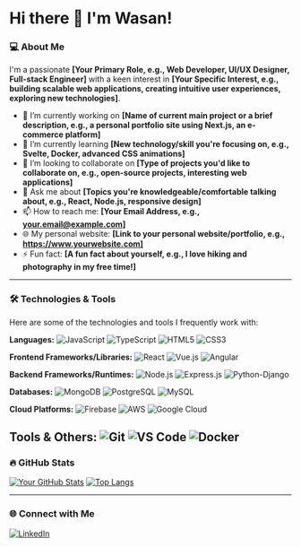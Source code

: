 # Hi there 👋 I'm Wasan!

### 💻 About Me
I'm a passionate **[Your Primary Role, e.g., Web Developer, UI/UX Designer, Full-stack Engineer]** with a keen interest in **[Your Specific Interest, e.g., building scalable web applications, creating intuitive user experiences, exploring new technologies]**.

* 🔭 I’m currently working on **[Name of current main project or a brief description, e.g., a personal portfolio site using Next.js, an e-commerce platform]**
* 🌱 I’m currently learning **[New technology/skill you're focusing on, e.g., Svelte, Docker, advanced CSS animations]**
* 👯 I’m looking to collaborate on **[Type of projects you'd like to collaborate on, e.g., open-source projects, interesting web applications]**
* 💬 Ask me about **[Topics you're knowledgeable/comfortable talking about, e.g., React, Node.js, responsive design]**
* 📫 How to reach me: **[Your Email Address, e.g., your.email@example.com]**
* 🌐 My personal website: **[Link to your personal website/portfolio, e.g., https://www.yourwebsite.com]**
* ⚡ Fun fact: **[A fun fact about yourself, e.g., I love hiking and photography in my free time!]**

---

### 🛠️ Technologies & Tools
Here are some of the technologies and tools I frequently work with:

**Languages:**
![JavaScript](https://img.shields.io/badge/JavaScript-F7DF1E?style=for-the-badge&logo=javascript&logoColor=black)
![TypeScript](https://img.shields.io/badge/TypeScript-3178C6?style=for-the-badge&logo=typescript&logoColor=white)
![HTML5](https://img.shields.io/badge/HTML5-E34F26?style=for-the-badge&logo=html5&logoColor=white)
![CSS3](https://img.shields.io/badge/CSS3-1572B6?style=for-the-badge&logo=css3&logoColor=white)

**Frontend Frameworks/Libraries:**
![React](https://img.shields.io/badge/React-61DAFB?style=for-the-badge&logo=react&logoColor=black)
![Vue.js](https://img.shields.io/badge/Vue.js-4FC08D?style=for-the-badge&logo=vuedotjs&logoColor=white)
![Angular](https://img.shields.io/badge/Angular-DD0031?style=for-the-badge&logo=angular&logoColor=white)

**Backend Frameworks/Runtimes:**
![Node.js](https://img.shields.io/badge/Node.js-339933?style=for-the-badge&logo=nodedotjs&logoColor=white)
![Express.js](https://img.shields.io/badge/Express.js-000000?style=for-the-badge&logo=express&logoColor=white)
![Python-Django](https://img.shields.io/badge/Django-092E20?style=for-the-badge&logo=django&logoColor=white)

**Databases:**
![MongoDB](https://img.shields.io/badge/MongoDB-47A248?style=for-the-badge&logo=mongodb&logoColor=white)
![PostgreSQL](https://img.shields.io/badge/PostgreSQL-4169E1?style=for-the-badge&logo=postgresql&logoColor=white)
![MySQL](https://img.shields.io/badge/MySQL-4479A1?style=for-the-badge&logo=mysql&logoColor=white)

**Cloud Platforms:**
![Firebase](https://img.shields.io/badge/Firebase-FFCA28?style=for-the-badge&logo=firebase&logoColor=black)
![AWS](https://img.shields.io/badge/AWS-232F3E?style=for-the-badge&logo=amazon-aws&logoColor=white)
![Google Cloud](https://img.shields.io/badge/Google%20Cloud-4285F4?style=for-the-badge&logo=google-cloud&logoColor=white)

**Tools & Others:**
![Git](https://img.shields.io/badge/Git-F05032?style=for-the-badge&logo=git&logoColor=white)
![VS Code](https://img.shields.io/badge/VS%20Code-007ACC?style=for-the-badge&logo=visualstudiocode&logoColor=white)
![Docker](https://img.shields.io/badge/Docker-2496ED?style=for-the-badge&logo=docker&logoColor=white)
---

### 🔥 GitHub Stats
[![Your GitHub Stats](https://github-readme-stats.vercel.app/api?username=WasanYang&show_icons=true&theme=radical&hide_rank=false)](https://github.com/anuraghazra/github-readme-stats)
[![Top Langs](https://github-readme-stats.vercel.app/api/top-langs/?username=WasanYang&layout=compact&theme=radical)](https://github.com/anuraghazra/github-readme-stats)

---

### 🌐 Connect with Me
[![LinkedIn](https://img.shields.io/badge/LinkedIn-0A66C2?style=for-the-badge&logo=linkedin&logoColor=white)](https://www.linkedin.com/in/wasan-yang)
